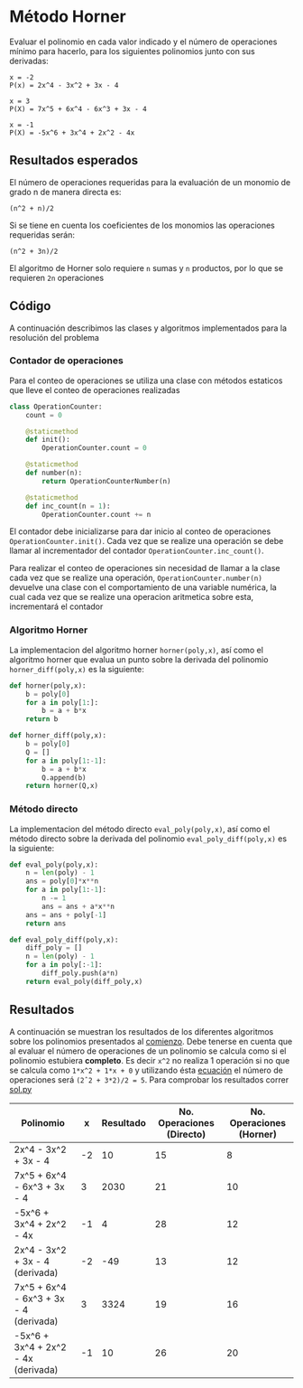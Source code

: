 # <a name="head"></a>Método Horner

Evaluar el polinomio en cada valor indicado y el número de operaciones mínimo para hacerlo, para los siguientes polinomios junto con sus derivadas:

```
x = -2
P(x) = 2x^4 - 3x^2 + 3x - 4

x = 3
P(X) = 7x^5 + 6x^4 - 6x^3 + 3x - 4

x = -1
P(X) = -5x^6 + 3x^4 + 2x^2 - 4x
```

## Resultados esperados

El número de operaciones requeridas para la evaluación de un monomio de grado n de manera directa es:
```
(n^2 + n)/2
```
<a name="npoly"></a>Si se tiene en cuenta los coeficientes de los monomios las operaciones requeridas serán:
```
(n^2 + 3n)/2
```

El algoritmo de Horner solo requiere `n` sumas y `n` productos, por lo que se requieren `2n` operaciones

## Código

A continuación describimos las clases y algoritmos implementados para la resolución del problema

### Contador de operaciones

Para el conteo de operaciones se utiliza una clase con métodos estaticos que lleve el conteo de operaciones realizadas

```python
class OperationCounter:
	count = 0

	@staticmethod
	def init():
		OperationCounter.count = 0

	@staticmethod
	def number(n):
		return OperationCounterNumber(n)

	@staticmethod
	def inc_count(n = 1):
		OperationCounter.count += n
```

El contador debe inicializarse para dar inicio al conteo de operaciones `OperationCounter.init()`. Cada vez que se realize una operación se debe llamar al incrementador del contador `OperationCounter.inc_count()`. 

Para realizar el conteo de operaciones sin necesidad de llamar a la clase cada vez que se realize una operación, `OperationCounter.number(n)` devuelve una clase con el comportamiento de una variable numérica, la cual cada vez que se realize una operacion aritmetica sobre esta, incrementará el contador

### Algoritmo Horner

La implementacion del algoritmo horner `horner(poly,x)`, así como el algoritmo horner que evalua un punto sobre la derivada del polinomio `horner_diff(poly,x)` es la siguiente: 

```python
def horner(poly,x): 
	b = poly[0]
	for a in poly[1:]:
		b = a + b*x
	return b

def horner_diff(poly,x):
	b = poly[0]
	Q = []
	for a in poly[1:-1]:
		b = a + b*x
		Q.append(b)
	return horner(Q,x)
```

### Método directo

La implementacion del método directo `eval_poly(poly,x)`, así como el método directo sobre la derivada del polinomio `eval_poly_diff(poly,x)` es la siguiente: 

```python
def eval_poly(poly,x):
	n = len(poly) - 1
	ans = poly[0]*x**n
	for a in poly[1:-1]:
		n -= 1
		ans = ans + a*x**n
	ans = ans + poly[-1]
	return ans

def eval_poly_diff(poly,x):
	diff_poly = []
	n = len(poly) - 1
	for a in poly[:-1]:
		diff_poly.push(a*n)
	return eval_poly(diff_poly,x)
```

## Resultados

A continuación se muestran los resultados de los diferentes algoritmos sobre los polinomios presentados al [comienzo](#head). Debe tenerse en cuenta que al evaluar el número de operaciones de un polinomio se calcula como si el polinomio estubiera **completo**. Es decir `x^2` no realiza 1 operación si no que se calcula como `1*x^2 + 1*x + 0` y utilizando ésta [ecuación](#npoly) el número de operaciones será `(2ˆ2 + 3*2)/2 = 5`. Para comprobar los resultados correr [sol.py](https://github.com/imwiwiim90/claseAnalisisNumerico/blob/master/Taller%5B09-02-2018%5D/1/sol.py)

Polinomio | x | Resultado | No. Operaciones (Directo) | No. Operaciones (Horner)
------------ | ------------- | ------------- | ------------- | ------------- 
2x^4 - 3x^2 + 3x - 4        | -2 | 10  | 15 | 8 |
7x^5 + 6x^4 - 6x^3 + 3x - 4 |  3 | 2030| 21 | 10|
-5x^6 + 3x^4 + 2x^2 - 4x    | -1 | 4   | 28 | 12|
2x^4 - 3x^2 + 3x - 4 (derivada)        | -2 | -49 | 13 | 12|
7x^5 + 6x^4 - 6x^3 + 3x - 4 (derivada) |  3 | 3324| 19 | 16|
-5x^6 + 3x^4 + 2x^2 - 4x (derivada)    | -1 | 10  | 26 | 20|


